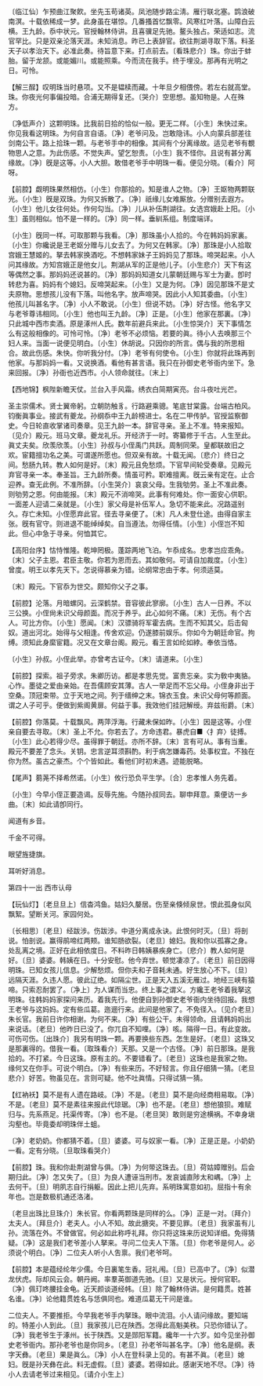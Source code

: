 <!-- { "loadSidebar": true } -->
〔临江仙〕乍预曲江聚飮。坐先玉苟诸英。凤池随步路尘淸。雁行联北塞。鹍浪破南溟。十载依稀成一梦。此身虽在堪惊。几番搔首忆飘零。风寒红叶落。山障白云横。王九龄。忝中状元。官授翰林侍讲。且喜骥足先驰。鳌头独占。荣适如志。流官罕比。只是双亲沦落天涯。未知消息。昨已上表辞官。欲往荆湖寻取下落。料圣天子以孝治天下。必准此奏。待旨意下来。打点前去。〔看珠悲介〕珠。你出于蚌胎。留于龙颔。或能媚川。或能照乘。今而流在我手。终于埋没。那再有光明之日。可怜。 

【解三酲】叹明珠当时悬项。又不是韫椟而藏。十年旦夕相偎傍。若左右就高堂。珠。你夜光何事偏投暗。合浦无期得复还。〔哭介〕空思想。虽知物是。人在殊方。

〔净低声介〕这颗明珠。比我前日拾的恰似一般。更无二样。〔小生〕朱快过来。你见我看这明珠。为何自言自语。〔净〕老爷问及。岂敢隐讳。小人向蒙兵部差往剑南公干。路上拾珠一颗。与老爷手中的相像。其间有个分离缘故。适见老爷有覩物思人之意。为此伤感。不觉失声。望乞恕责。〔小生〕我不怪你。且说有甚分离缘故。〔净〕旣是这等。小人大胆。敢借老爷手中明珠一看。便见分晓。〔看介〕阿呀。 

【前腔】觑明珠果然相仿。〔小生〕你那拾的。知是谁人之物。〔净〕王妪物两颗联光。〔小生〕旣是双珠。为何又拆散了。〔净〕祇缘儿女难厮放。分赠别去遐方。〔小生〕他儿女往何处。作何勾当。〔净〕儿从补伍荆湖往。女选宫娥赴上阳。〔小生〕虽则相似。怕不是一样的。〔净〕同一样。垂紃系组。制度端详。

〔小生〕旣同一样。可取那颗与我看。〔净〕那珠虽小人拾的。今在韩妈妈家裏。〔小生〕你纔说是王老妪分赠与儿女去了。为何又在韩家。〔净〕那珠是小人拾取宫娥王慧姬的。拏去韩家换酒吃。不想韩家妹子王妈妈见了那珠。啼哭起来。小人问其缘故。方知宫娥正是他女儿。荆湖从军的正是他儿子。〔小生悲介〕天下有这等偶然之事。那妈妈还说甚的。〔净〕那妈妈知道女儿蒙朝廷赐与军士为妻。卽时转悲为喜。妈妈有个媳妇。反啼哭起来。〔小生〕又是为何。〔净〕因见那珠不是丈夫原物。思想孩儿没有下落。叫他名字。放声啼哭。因此小人知其委曲。〔小生〕他孩儿叫甚名字。〔净〕小人不敢说。〔小生〕但说不妨。〔净〕好古怪。他名字又与老爷尊讳相同。〔小生〕他也叫王九龄。〔净〕正是。〔小生〕他家在那裏。〔净〕只此城中西市卖酒。原是涿州人氏。数年前避兵来此。〔小生惊哭介〕天下事情怎么有这般相像的。可怜可怜。〔净〕老爷不必烦恼。若要的眞。待小人去唤那三个妇人来。当面一说便见明白。〔小生〕休胡说。只因你的所言。偶与我的所思相合。故此伤感。朱快。你听我分付。〔净〕老爷有何使令。〔小生〕你就将此珠再到他家。与那妈妈一看。又说换酒。看他有甚言语。我只在孙御史老爷衙内坐下。急来回报。〔净〕孙衙也近西市。小人领命就往。〔末上〕 

【西地锦】枫陛新瞻天仗。兰台入手风霜。绣衣白简期寅亮。台斗夜吐光芒。

圣主崇儒术。贤士翼帝躬。立朝防触豸。行路避乘骢。笔底甘棠露。台端古柏风。钧衡眞事业。接武有夔龙。孙纲忝中王九龄榜进士。名在二甲传胪。官授监察御史。今日轮直收掌诸司奏章。见王九龄一本。辞官寻亲。圣上不准。特来报知。〔见介〕殿元。班马文章。夔龙礼乐。开经济于一时。寄纂修于千古。人生至此。眞丈夫矣。欣羡欣羡。〔小生〕孙叔与小侄禹门共跃。周制同荣。皇都联故旧之欢。宦籍擅功名之美。可谓遂所愿也。但双亲有故。十载无闻。〔悲介〕终日之间。愁肠九转。教人如何是好。〔末〕殿元且免愁烦。下官早间轮受奏章。见殿元弃官寻亲一本。奉圣旨。王九龄所奏。情虽可矜。职难擅离。旣云亲有定在。止合迎养。查无此例。不准所辞。〔小生哭介〕哀哀父母。生我劬劳。圣上不准此奏。则劬劳之恩。何由能报。〔末〕殿元不消啼哭。此事有何难处。你一面安心供职。一面差人迎请二亲就是。〔小生〕家父母是补伍军人。急切不能来此。况路遥别久。存亡未知。小侄愿弃此官。径去寻亲便了。〔末〕凡人未登仕途。由得自家主张。旣有官守。则进退不能绰绰矣。自当遵法。勿得任情。〔小生〕小侄岂不知此。但心中急于寻亲。何恤其它。 

【高阳台序】怙恃惟隆。乾坤罔极。蓬踪两地飞泊。乍忝成名。忠孝岂应乖角。〔末〕父子主恩。君臣主敬。你若为恩而去。其如敬何。可请自加裁度。〔小生〕曾度。明王以孝先天下。怎说得慕亲为错。论纲常忠由于孝。何须适莫。

〔末〕殿元。下官忝为世交。颇知你父子之事。 

【前腔】沦落。月暗螺冈。云深鹤禁。音容彼此寥廓。〔小生〕古人一日养。不以三公换。小侄尙未识父母颜面。而况于养乎。此心如何不痛。〔末〕无伤。有个古人。可比方你。〔小生〕愿闻。〔末〕汉骠骑将军霍去病。生而不知其父。后击匈奴。道出河北。始得与父相逢。传舍欢迎。仍遂膝前娱乐。你如今为朝廷命官。拘缚。须知此身縻宦籍。况又在文章台阁。殿元。看王言如纶如綍。奉依当恪。

〔小生〕孙叔。小侄此举。亦曾考古证今。〔末〕请道来。〔小生〕 

【前腔】探索。祖子旁求。朱卿历访。都是孝思先觉。富贵忘亲。实为敎中夷貉。心怍。墨徒之爱由亲始。在吾儒顾安其薄。古人一举足而不忘父母。小侄身非出于空桑。顶冠束带。立于天地之间。列于缙绅之末。锦衣玉食。未识父母何等颜面。谓之人子可乎。便做到紫阁黄扉。何益于事。我效他们挂冠解绶。弃兹衔爵。〔末〕 

【前腔】你落莫。十载飘风。两萍浮海。行藏未保如昨。〔小生〕因是这等。小侄亲自要去寻取。〔末〕圣上不允。你若去了。方命违君。暴虎自■〈扌弃〉徒搏。〔小生〕此心若得少尽。虽得罪于朝廷。亦所不辞。〔末〕言有可从。事有当重。殿元不要差了念头。关钥。忠言逆耳须斟酌。利于病怎嫌毒药。处事权宜。不独在你为然。虽古之豪杰。个个皆如此。看他们时初未遇。迹能脱略。

【尾声】蒭荛不择希然诺。〔小生〕攸行恐负平生学。〔合〕忠孝惟人务先着。

〔小生〕今早小侄正要造谒。反辱先施。今随孙叔同去。聊申拜意。乘便访一乡曲。〔末〕如此请卽同行。 

闻道有乡音。

千金不可得。

眼望旌捷旗。

耳听好消息。 

第四十一出
西市认母

【玩仙灯】〔老旦旦上〕信杳鸿鱼。姑妇久嫠居。伤至亲倏倾泉世。恨此孤身似风飘絮。望断关河。家园何处。

〔长相思〕〔老旦〕经跋涉。伤跋涉。中道分离成永诀。此恨何时灭。〔旦〕将剖说。怕剖说。赢得鹃啼红两颊。谁知肠欲裂。〔老旦〕媳妇。我和你以孤寡之身。处乱离之境。正好在此相依度日。不料昨日韩姨暴疾身亡。〔悲介〕教人如何是好。〔旦〕婆婆。韩姨在日。十分安慰。他今弃世。顿觉凄凉了。〔老旦〕前日因得明珠。已知女孩儿信息。少解愁烦。但你夫和子音耗未通。好生放心不下。〔旦〕远隔天涯。久违人愿。彼此辽绝。如隔尘世。正是天入五溪无雁过。地经三峡有猿啼。只索忍耐罢了。〔净上〕为人谋而当忠。终上事之谓义。方纔王老爷着我拏这明珠。往韩妈妈家探问来历。着我先行。他便自到孙御史老爷衙内坐待回报。我想王老爷与这妈妈。定有些瓜葛。迤逦行来。此间是他家了。不免径入。〔见介老旦〕朱长官。我前日许你相谢。为何不来。〔净〕有些公干。未得领命。且请韩妈妈出来说话。〔老旦〕他昨日已没了。你兀自不知哩。〔净〕咳。隔得一日。有此变故。可伤可伤。〔出珠介〕我另有明珠一颗。再要换些东西。怎生是好。〔老旦〕这珠又是那裏得的。借我一看。〔取珠看介〕天那。又是一个古怪。〔净〕前日那珠。是我拾的。不打紧。今日这珠。原有主的。不要错看了。〔老旦〕这珠也是我家之物。缘何又在你手。可说个明白。〔净〕有些来历。不好轻言。你且仔细猜一猜。〔老旦悲介〕好苦。物虽见在。言则可疑。他不吐眞情。只得试猜一猜。 

【红衲袄】莫不是有人遗在路岐。〔净〕不是。〔老旦〕莫不是向经商相易取。〔净〕不是。〔老旦〕莫不是素往来报此代琼琚。〔净〕也不是。〔老旦〕想他狼狈。难赋归与。先系燕足。托渠传寄。〔净〕也不是。〔老旦哭〕敢则是穷途横祸。不幸身塡沟壑也。毕竟委却明珠伴土蛆。

〔净〕老奶奶。你都猜不着。〔旦〕婆婆。可与奴家一看。〔净〕正是正是。小奶奶一看。定有分晓。〔旦取珠看哭介〕 

【前腔】珠。我和你赴荆湖曾与俱。〔净〕为何带这珠去。〔旦〕荷姑嫜赠别。后会期归此。〔净〕怎又失了。〔旦〕为良人遭诬当刑市。发哀诚直陟太和嵎。〔净〕上去何干。〔旦〕明夙志自行捐躯。因此上把儿先弃。系明珠寓意如初。屈指十有余年也。岂是数极机通还洛渚。

〔老旦出珠比旦珠介〕朱长官。你看两颗珠是同样的么。〔净〕正是一对。〔拜介〕太夫人。〔拜旦介〕老夫人。小人不知。故此搪突。不要见罪。〔老旦〕我家虽有儿孙。流落在外。不曾做官。何必如此称呼礼拜。你只将这珠来历说知详细。免得猜疑。〔净〕这是我们老爷差小人拏来。寻问二位夫人下落。〔旦〕你老爷是何人。必须说个明白。〔净〕二位夫人听小人吿禀。我们老爷呵。 

【前腔】本是蕴经纶年少儒。今日裏笔生香。冠礼闱。〔旦〕已高中了。〔净〕似潜龙伏虎。际却风云会。朝丹阙。率羣英御道先驰。〔旦〕又是状元。授何官职。〔净〕佩玎咚腰挂金龟。近天颜谈道经帏。〔旦〕除了翰林侍讲。是何籍贯。姓甚名谁。〔净〕论他籍贯姓名与恁俱同也。难道瓜葛无干问是谁。

二位夫人。不要推拒。今早我老爷手内拏珠。眼中流泪。小人请问缘故。要知端的。特差小人到此。〔旦〕我家孩儿已在陕西。怎得此高魁美秩。只恐你错认了。〔净〕我老爷生于涿州。长于陕西。又是郧阳军籍。纔年一十六岁。如今见坐孙御史老爷衙内。那孙老爷也是你同乡。〔老旦〕孙老爷叫甚名字。〔净〕他名是纲。表字天彝。〔老旦〕果是眞么。〔净〕小人在登科录上见的。有甚不眞。〔老旦〕媳妇。旣是孙天彝在此。料无虚假。〔旦〕婆婆。若得如此。感谢天地不尽。〔净〕待小人去请老爷过来相见。〔请介小生上〕 

